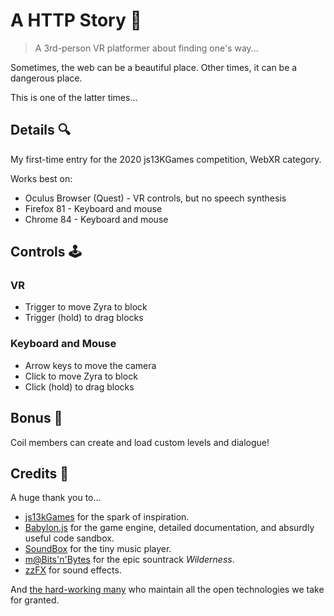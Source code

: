 # A HTTP Story 🧶

> A 3rd-person VR platformer about finding one's way...

Sometimes, the web can be a beautiful place. Other times, it can be a dangerous place.

This is one of the latter times...

## Details 🔍

My first-time entry for the 2020 js13KGames competition, WebXR category.

Works best on:

- Oculus Browser (Quest) - VR controls, but no speech synthesis
- Firefox 81 - Keyboard and mouse
- Chrome 84 - Keyboard and mouse

## Controls 🕹

### VR

- Trigger to move Zyra to block
- Trigger (hold) to drag blocks

### Keyboard and Mouse

- Arrow keys to move the camera
- Click to move Zyra to block
- Click (hold) to drag blocks

## Bonus 🍰

Coil members can create and load custom levels and dialogue!

## Credits 🙏

A huge thank you to...

- [js13kGames](https://js13kgames.com/) for the spark of inspiration.
- [Babylon.js](https://www.babylonjs.com/) for the game engine, detailed
  documentation, and absurdly useful code sandbox.
- [SoundBox](https://sb.bitsnbites.eu/) for the tiny music player.
- [m@Bits'n'Bytes](https://www.pouet.net/prod.php?which=64246) for the epic
  sountrack _Wilderness_.
- [zzFX](https://killedbyapixel.github.io/ZzFX/) for sound effects.

And [the hard-working many](https://xkcd.com/2347/) who maintain all the open
technologies we take for granted.
